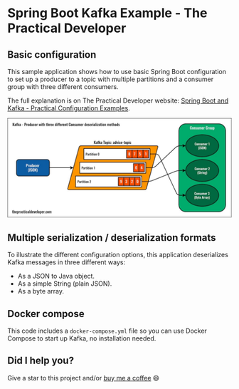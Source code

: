 # Spring Boot Kafka Example - The Practical Developer

## Basic configuration

This sample application shows how to use basic Spring Boot configuration to set up a producer to a topic with multiple partitions and a consumer group with three different consumers.

The full explanation is on The Practical Developer website: [Spring Boot and Kafka - Practical Configuration Examples](https://thepracticaldeveloper.com/2018/11/24/spring-boot-kafka-config/).

[![Kafka Configuration Example](img/kafka-configuration-example.jpg)](https://thepracticaldeveloper.com/2018/11/24/spring-boot-kafka-config/)

## Multiple serialization / deserialization formats

To illustrate the different configuration options, this application deserializes Kafka messages in three different ways:

* As a JSON to Java object.
* As a simple String (plain JSON).
* As a byte array.

## Docker compose

This code includes a `docker-compose.yml` file so you can use Docker Compose to start up Kafka, no installation needed.

## Did I help you?

Give a star to this project and/or [buy me a coffee](https://buymeacoff.ee/ZyLJNUR) 😄
